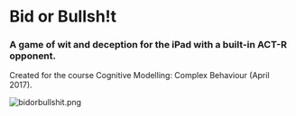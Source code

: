 # **Bid or Bullsh!t** #
### A game of wit and deception for the iPad with a built-in ACT-R opponent. ###

Created for the course Cognitive Modelling: Complex Behaviour (April 2017).

![bidorbullshit.png](https://bitbucket.org/repo/z8jxRpr/images/2598546214-bidorbullshit.png)